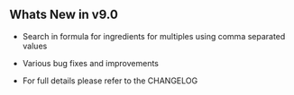 Whats New in v9.0
--------------------------
- Search in formula for ingredients for multiples using comma separated values

- Various bug fixes and improvements
- For full details please refer to the CHANGELOG
